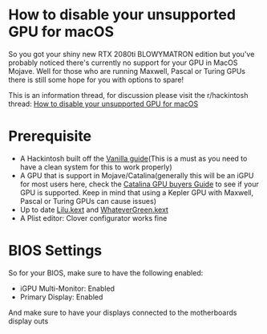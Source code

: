 # How to disable your unsupported GPU for macOS
So you got your shiny new RTX  2080ti BLOWYMATRON edition but you've probably noticed there's currently no support for your GPU in MacOS Mojave. Well for those who are running Maxwell, Pascal or Turing GPUs there is still some hope for you with options to spare!

This is an information thread, for discussion please visit the r/hackintosh thread: [How to disable your unsupported GPU for macOS](https://www.reddit.com/r/hackintosh/comments/bu1wf8/how_to_disable_your_unsupported_gpu_for_macos/)

# Prerequisite

* A Hackintosh built off the [Vanilla guide](https://hackintosh.gitbook.io/-r-hackintosh-vanilla-desktop-guide/)(This is a must as you need to have a clean system for this to work properly)
* A GPU that is support in Mojave/Catalina(generally this will be an iGPU for most users here, check the [Catalina GPU buyers Guide](https://khronokernel-3.gitbook.io/catalina-gpu-buyers-guide/) to see if your GPU is supported. Keep in mind that using a Kepler GPU with Maxwell, Pascal or Turing GPUs can cause issues)
* Up to date [Lilu.kext](https://github.com/vit9696/Lilu/releases) and [WhateverGreen.kext](https://github.com/acidanthera/WhateverGreen/releases)
* A Plist editor: Clover configurator works fine

# BIOS Settings

So for your BIOS, make sure to have the following enabled:

* iGPU Multi-Monitor: Enabled
* Primary Display: Enabled

And make sure to have your displays connected to the motherboards display outs
